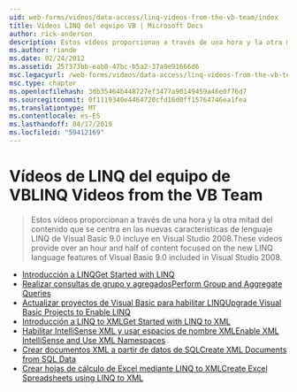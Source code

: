 ```yaml
---
uid: web-forms/videos/data-access/linq-videos-from-the-vb-team/index
title: Vídeos LINQ del equipo VB | Microsoft Docs
author: rick-anderson
description: Estos vídeos proporcionan a través de una hora y la otra mitad del contenido que se centra en las nuevas características de lenguaje LINQ de Visual Basic 9.0 incluye en Visual Studio 2008.
ms.author: riande
ms.date: 02/24/2012
ms.assetid: 257373bb-eab0-47bc-b5a2-37a9e91666d6
msc.legacyurl: /web-forms/videos/data-access/linq-videos-from-the-vb-team
msc.type: chapter
ms.openlocfilehash: 3db35464b448727ef3477a90149459a46e0f76d7
ms.sourcegitcommit: 0f1119340e4464720cfd16d0ff15764746ea1fea
ms.translationtype: MT
ms.contentlocale: es-ES
ms.lasthandoff: 04/17/2019
ms.locfileid: "59412169"
---
```

# <a name="linq-videos-from-the-vb-team"></a><span data-ttu-id="b21bd-103">Vídeos de LINQ del equipo de VB</span><span class="sxs-lookup"><span data-stu-id="b21bd-103">LINQ Videos from the VB Team</span></span>

> <span data-ttu-id="b21bd-104">Estos vídeos proporcionan a través de una hora y la otra mitad del contenido que se centra en las nuevas características de lenguaje LINQ de Visual Basic 9.0 incluye en Visual Studio 2008.</span><span class="sxs-lookup"><span data-stu-id="b21bd-104">These videos provide over an hour and half of content focused on the new LINQ language features of Visual Basic 9.0 included in Visual Studio 2008.</span></span>


- [<span data-ttu-id="b21bd-105">Introducción a LINQ</span><span class="sxs-lookup"><span data-stu-id="b21bd-105">Get Started with LINQ</span></span>](how-do-i-get-started-with-linq.md)
- [<span data-ttu-id="b21bd-106">Realizar consultas de grupo y agregados</span><span class="sxs-lookup"><span data-stu-id="b21bd-106">Perform Group and Aggregate Queries</span></span>](how-do-i-perform-group-and-aggregate-queries.md)
- [<span data-ttu-id="b21bd-107">Actualizar proyectos de Visual Basic para habilitar LINQ</span><span class="sxs-lookup"><span data-stu-id="b21bd-107">Upgrade Visual Basic Projects to Enable LINQ</span></span>](how-do-i-upgrade-visual-basic-projects-to-enable-linq.md)
- [<span data-ttu-id="b21bd-108">Introducción a LINQ to XML</span><span class="sxs-lookup"><span data-stu-id="b21bd-108">Get Started with LINQ to XML</span></span>](how-do-i-get-started-with-linq-to-xml.md)
- [<span data-ttu-id="b21bd-109">Habilitar IntelliSense XML y usar espacios de nombre XML</span><span class="sxs-lookup"><span data-stu-id="b21bd-109">Enable XML IntelliSense and Use XML Namespaces</span></span>](how-do-i-enable-xml-intellisense-and-use-xml-namespaces.md)
- [<span data-ttu-id="b21bd-110">Crear documentos XML a partir de datos de SQL</span><span class="sxs-lookup"><span data-stu-id="b21bd-110">Create XML Documents from SQL Data</span></span>](how-do-i-create-xml-documents-from-sql-data.md)
- [<span data-ttu-id="b21bd-111">Crear hojas de cálculo de Excel mediante LINQ to XML</span><span class="sxs-lookup"><span data-stu-id="b21bd-111">Create Excel Spreadsheets using LINQ to XML</span></span>](how-do-i-create-excel-spreadsheets-using-linq-to-xml.md)
